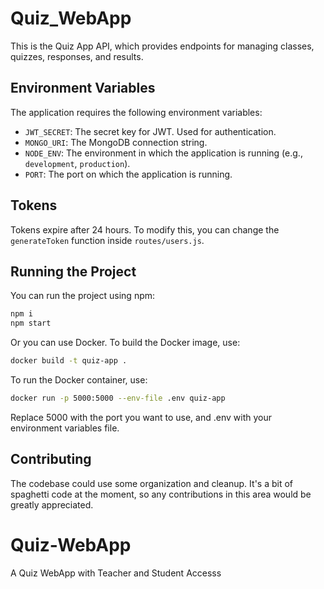 # Quiz_WebApp

This is the Quiz App API, which provides endpoints for managing classes, quizzes, responses, and results.

## Environment Variables

The application requires the following environment variables:

- `JWT_SECRET`: The secret key for JWT. Used for authentication.
- `MONGO_URI`: The MongoDB connection string.
- `NODE_ENV`: The environment in which the application is running (e.g., `development`, `production`).
- `PORT`: The port on which the application is running.

## Tokens

Tokens expire after 24 hours. To modify this, you can change the `generateToken` function inside `routes/users.js`.

## Running the Project

You can run the project using npm:

```bash
npm i
npm start
```

Or you can use Docker. To build the Docker image, use:

```bash
docker build -t quiz-app .
```

To run the Docker container, use:

```bash
docker run -p 5000:5000 --env-file .env quiz-app
```

Replace 5000 with the port you want to use, and .env with your environment variables file.

## Contributing

The codebase could use some organization and cleanup. It's a bit of spaghetti code at the moment, so any contributions in this area would be greatly appreciated.

# Quiz-WebApp
A Quiz WebApp with Teacher and Student Accesss
